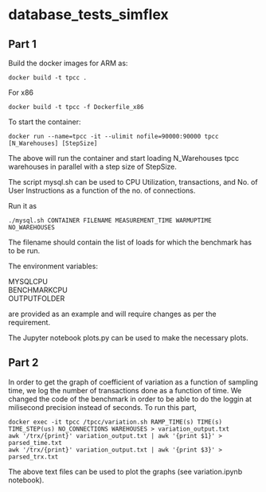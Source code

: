 # database_tests_simflex
## Part 1
Build the docker images for ARM as:
```
docker build -t tpcc .
```
For x86
```
docker build -t tpcc -f Dockerfile_x86
```

To start the container: 

```
docker run --name=tpcc -it --ulimit nofile=90000:90000 tpcc [N_Warehouses] [StepSize]

```
The above will run the container and start loading N_Warehouses tpcc warehouses in parallel with a step size of StepSize. 

The script mysql.sh can be used to CPU Utilization, transactions, and No. of User Instructions as a function of the no. of connections.

Run it as 

```
./mysql.sh CONTAINER FILENAME MEASUREMENT_TIME WARMUPTIME NO_WAREHOUSES
```
The filename should contain the list of loads for which the benchmark has to be run. 

The environment variables:

MYSQLCPU                                                                                                                                                                                                     
BENCHMARKCPU                                                                                                                                                                                                                                                                                                                                                                                        
OUTPUTFOLDER

are provided as an example and will require changes as per the requirement. 

The Jupyter notebook plots.py can be used to make the necessary plots. 

## Part 2

In order to get the graph of coefficient of variation as a function of sampling time, we log the number of transactions done as a function of time. We changed the code of the benchmark in order to be able to do the loggin at milisecond precision instead of seconds. 
To run this part, 

```
docker exec -it tpcc /tpcc/variation.sh RAMP_TIME(s) TIME(s) TIME_STEP(us) NO_CONNECTIONS WAREHOUSES > variation_output.txt
awk '/trx/{print}' variation_output.txt | awk '{print $1}' > parsed_time.txt
awk '/trx/{print}' variation_output.txt | awk '{print $3}' > parsed_trx.txt
```
The above text files can be used to plot the graphs (see variation.ipynb notebook).
